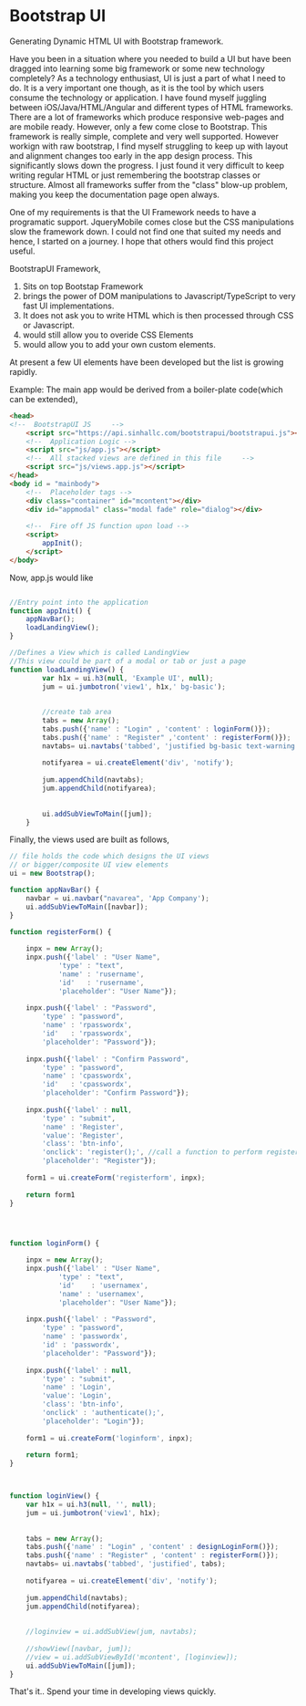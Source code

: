 # Bootstrap UI
Generating Dynamic HTML UI with Bootstrap framework. 

Have you been in a situation where you needed to build a UI but have been dragged into learning some big framework or some new technology completely? As a technology enthusiast, UI is just a part of what I need to do. It is a very important one though, as it is the tool by which users consume the technology or application.
I have found myself juggling between iOS/Java/HTML/Angular and different types of HTML frameworks. There are a lot of frameworks which produce responsive web-pages and are mobile ready. However, only a few come close to Bootstrap. This framework is really simple, complete and very well supported. 
However workign with raw bootstrap, I find myself struggling to keep up with layout and alignment changes too early in the app design process. This significantly slows down the progress. I just found it very difficult to keep writing regular HTML or just remembering the bootstrap classes or structure. 
Almost all frameworks suffer from the "class" blow-up problem, making you keep the documentation page open always. 

One of my requirements is that the UI Framework needs to have a programatic support. JqueryMobile comes close but the CSS manipulations slow the framework down. I could not find one that suited my needs and hence, I started on a journey. I hope that others would find this project useful. 

BootstrapUI Framework,
1. Sits on top Bootstap Framework 
2. brings the power of DOM manipulations to Javascript/TypeScript to very fast UI implementations. 
3. It does not ask you to write HTML which is then processed through CSS or Javascript. 
4. would still allow you to overide CSS Elements 
5. would allow you to add your own custom elements.

At present a few UI elements have been developed but the list is growing rapidly. 

Example: The main app would be derived from a boiler-plate code(which can be extended),  
```html
<head>
<!--  BootstrapUI JS     -->
    <script src="https://api.sinhallc.com/bootstrapui/bootstrapui.js"></script>
    <!--  Application Logic -->
    <script src="js/app.js"></script>
    <!--  All stacked views are defined in this file     -->
    <script src="js/views.app.js"></script>
</head>
<body id = "mainbody">
 	<!--  Placeholder tags -->
	<div class="container" id="mcontent"></div>
	<div id="appmodal" class="modal fade" role="dialog"></div>
  
 	<!--  Fire off JS function upon load -->
	<script>
		appInit();
	</script>
</body>

```

Now, app.js would like 
```javascript

//Entry point into the application
function appInit() {
	appNavBar();
	loadLandingView(); 
}

//Defines a View which is called LandingView
//This view could be part of a modal or tab or just a page
function loadLandingView() {
		var h1x = ui.h3(null, 'Example UI', null);
		jum = ui.jumbotron('view1', h1x,' bg-basic'); 
		
		
		//create tab area
		tabs = new Array();
		tabs.push({'name' : "Login" , 'content' : loginForm()});
		tabs.push({'name' : "Register" ,'content' : registerForm()});
		navtabs= ui.navtabs('tabbed', 'justified bg-basic text-warning', tabs);
		
		notifyarea = ui.createElement('div', 'notify');
		
		jum.appendChild(navtabs);
		jum.appendChild(notifyarea);
		
		
		ui.addSubViewToMain([jum]);
	}

```

Finally, the views used are built as follows, 
```javascript
// file holds the code which designs the UI views
// or bigger/composite UI view elements
ui = new Bootstrap();

function appNavBar() {
	navbar = ui.navbar("navarea", 'App Company');
	ui.addSubViewToMain([navbar]);
}

function registerForm() {
	
	inpx = new Array();
	inpx.push({'label' : "User Name", 
			'type' : "text", 
			'name' : 'rusername',
			'id'   : 'rusername',
			'placeholder': "User Name"});
	
	inpx.push({'label' : "Password", 
		'type' : "password", 
		'name' : 'rpasswordx',
		'id'   : 'rpasswordx',
		'placeholder': "Password"}); 
	
	inpx.push({'label' : "Confirm Password", 
		'type' : "password", 
		'name' : 'cpasswordx',
		'id'   : 'cpasswordx',
		'placeholder': "Confirm Password"}); 
	
	inpx.push({'label' : null, 
		'type' : "submit", 
		'name' : 'Register',
		'value': 'Register', 
		'class': 'btn-info', 
		'onclick': 'register();', //call a function to perform registeration
		'placeholder': "Register"});
		
	form1 = ui.createForm('registerform', inpx);
	
	return form1
}




function loginForm() {

	inpx = new Array();
	inpx.push({'label' : "User Name", 
			'type' : "text", 
			'id'	: 'usernamex',
			'name' : 'usernamex',
			'placeholder': "User Name"});
	
	inpx.push({'label' : "Password", 
		'type' : "password", 
		'name' : 'passwordx',
		'id' : 'passwordx',
		'placeholder': "Password"}); 
	
	inpx.push({'label' : null, 
		'type' : "submit", 
		'name' : 'Login',
		'value': 'Login', 
		'class': 'btn-info',
		'onclick' : 'authenticate();',
		'placeholder': "Login"});
		
	form1 = ui.createForm('loginform', inpx);
	
	return form1; 
}



function loginView() {
	var h1x = ui.h3(null, '', null);
	jum = ui.jumbotron('view1', h1x);
	
	
	tabs = new Array();
	tabs.push({'name' : "Login" , 'content' : designLoginForm()});
	tabs.push({'name' : "Register" , 'content' : registerForm()});
	navtabs= ui.navtabs('tabbed', 'justified', tabs);
	
	notifyarea = ui.createElement('div', 'notify');
	
	jum.appendChild(navtabs);
	jum.appendChild(notifyarea);
	
	
	//loginview = ui.addSubView(jum, navtabs);
	
	//showView([navbar, jum]);
	//view = ui.addSubViewById('mcontent', [loginview]);
	ui.addSubViewToMain([jum]);
}

```

That's it.. Spend your time in developing views quickly. 



